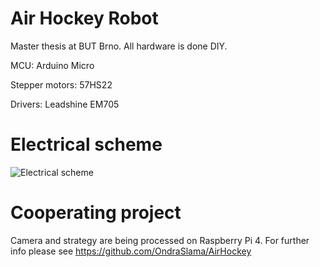 # Air Hockey Robot

Master thesis at BUT Brno. All hardware is done DIY.

MCU: Arduino Micro

Stepper motors: 57HS22

Drivers: Leadshine EM705


# Electrical scheme

![Electrical scheme](https://forum.fritzing.org/uploads/default/original/2X/1/11f5bfa0068bde8bf12138e5796b8593362be0a9.png)



# Cooperating project

Camera and strategy are being processed on Raspberry Pi 4. For further info please see https://github.com/OndraSlama/AirHockey
